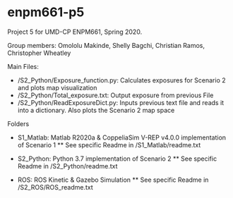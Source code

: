 # enpm661-p5
Project 5 for UMD-CP ENPM661, Spring 2020.

Group members:  Omololu Makinde, Shelly Bagchi, Christian Ramos, Christopher Wheatley

Main Files:
* /S2_Python/Exposure_function.py:  Calculates exposures for Scenario 2 and plots map visualization
* /S2_Python/Total_exposure.txt:  Output exposure from previous File
* /S2_Python/ReadExposureDict.py:  Inputs previous text file and reads it into a dictionary.  Also plots the Scenario 2 map space

Folders
* S1_Matlab:  Matlab R2020a & CoppeliaSim V-REP v4.0.0 implementation of Scenario 1
** See specific Readme in /S1_Matlab/readme.txt


* S2_Python:  Python 3.7 implementation of Scenario 2
** See specific Readme in /S2_Python/readme.txt

* ROS:  ROS Kinetic & Gazebo Simulation
** See specific Readme in /S2_ROS/ROS_readme.txt
